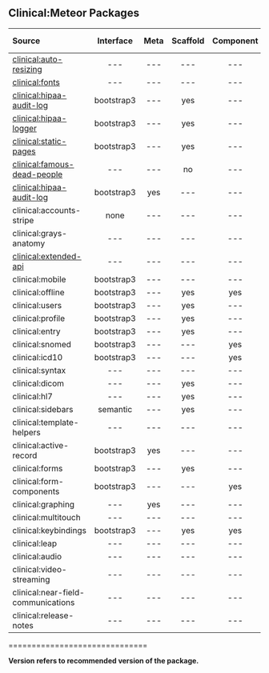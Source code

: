 ## Clinical:Meteor Packages

| Source   | Interface | Meta | Scaffold | Component | Stable Version  |
|:------------ | :-----------: |  :-------: | :--------: | :--------: | ------------- |
[clinical:auto-resizing](https://github.com/clinical-meteor/clinical-auto-resizing)  | --- | --- | --- | --- | 0.0.1  |
[clinical:fonts](https://github.com/clinical-meteor/fonts)  | --- | --- | --- | --- | 2.0.2  |
[clinical:hipaa-audit-log](https://github.com/clinical-meteor/clinical-hipaa-audit-log) |  bootstrap3 | --- | yes | --- | 1.0.1 |
[clinical:hipaa-logger](https://github.com/clinical-meteor/clinical-hipaa-logger) |  bootstrap3 | --- | yes | --- | 1.0.1 |
[clinical:static-pages](https://github.com/clinical-meteor/clinical-static-pages)  | bootstrap3 | --- | yes | --- | 1.0.4
| [clinical:famous-dead-people](https://github.com/awatson1978/accounts-famous-dead-people)    | --- | --- | no | --- | 1.0.0  |
| [clinical:hipaa-audit-log](https://github.com/awatson1978/clinical-hipaa-audit-log) |  bootstrap3 | yes | --- |  --- | --- | | clinical:stripe  | bootstrap3 | --- | yes | yes | ---  |
| clinical:accounts-stripe  | none | --- | --- | --- | ---  |
| clinical:grays-anatomy  | --- | --- | --- | --- | ---  
| [clinical:extended-api](https://github.com/clinical-meteor/clinical-extended-api) | --- | --- | --- | --- | ---  |
| clinical:mobile   | bootstrap3 | --- | --- | --- | ---  |
| clinical:offline  | bootstrap3 | --- | yes | yes | ---  |
| clinical:users  | bootstrap3 | --- | yes | --- | ---  |
| clinical:profile  | bootstrap3 | --- | yes | --- | ---  |
| clinical:entry  | bootstrap3 | --- | yes | --- | ---  |
| clinical:snomed    | bootstrap3 | --- | --- | yes | ---  |
| clinical:icd10 | bootstrap3 | --- | --- | yes | ---  |
| clinical:syntax   | --- | --- | --- | --- | ---  |
| clinical:dicom  | --- | --- | yes | --- | ---  |
| clinical:hl7 | --- | --- | yes | --- | ---  |
| clinical:sidebars   | semantic | --- | yes | --- | ---  |
| clinical:template-helpers  | --- | --- | --- | --- | ---  |
| clinical:active-record  | bootstrap3 | yes | --- | --- | ---  |
| clinical:forms  | bootstrap3 | --- | yes | --- | ---  |
| clinical:form-components  | bootstrap3 | --- | --- | yes | ---  |
| clinical:graphing   | --- | yes | --- | --- | ---  |
| clinical:multitouch   | --- | --- | --- | --- | ---  |
| clinical:keybindings  | bootstrap3 | --- | yes | yes | ---  |
| clinical:leap | --- | --- | --- | --- | ---  |
| clinical:audio  | --- | --- | --- | --- | ---  |
| clinical:video-streaming  | --- | --- | --- | --- | ---  |
| clinical:near-field-communications | --- | --- | --- | --- | ---  |
| clinical:release-notes | --- | --- | --- | --- | --- |

==============================

**Version refers to recommended version of the package.** 
